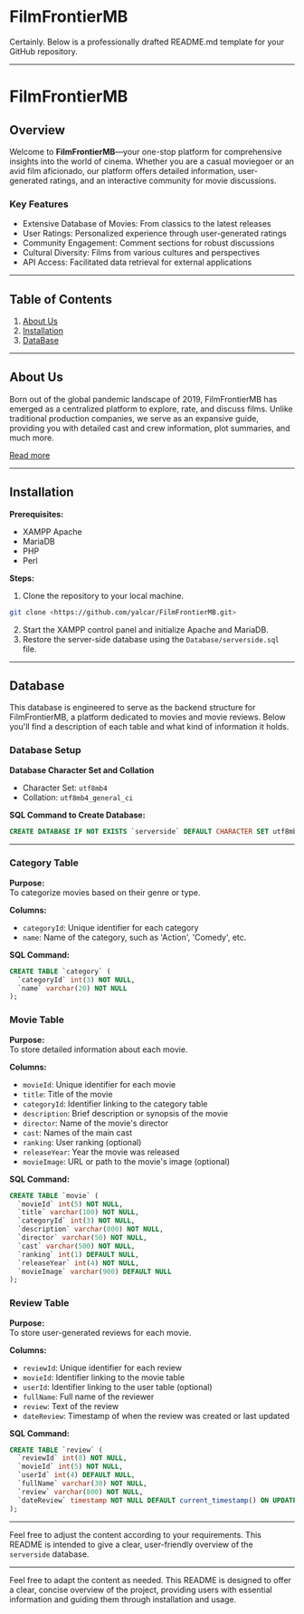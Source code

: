 # FilmFrontierMB
Certainly. Below is a professionally drafted README.md template for your GitHub repository.

---

# FilmFrontierMB

## Overview

Welcome to **FilmFrontierMB**—your one-stop platform for comprehensive insights into the world of cinema. Whether you are a casual moviegoer or an avid film aficionado, our platform offers detailed information, user-generated ratings, and an interactive community for movie discussions.

### Key Features
- Extensive Database of Movies: From classics to the latest releases
- User Ratings: Personalized experience through user-generated ratings
- Community Engagement: Comment sections for robust discussions
- Cultural Diversity: Films from various cultures and perspectives
- API Access: Facilitated data retrieval for external applications

---

## Table of Contents
1. [About Us](#about-us)
2. [Installation](#installation)
3. [DataBase](#database)

---

## About Us
Born out of the global pandemic landscape of 2019, FilmFrontierMB has emerged as a centralized platform to explore, rate, and discuss films. Unlike traditional production companies, we serve as an expansive guide, providing you with detailed cast and crew information, plot summaries, and much more.

[Read more](#)

---

## Installation

**Prerequisites:**
- XAMPP Apache
- MariaDB
- PHP
- Perl

**Steps:**
1. Clone the repository to your local machine.
```bash
git clone <https://github.com/yalcar/FilmFrontierMB.git>
```
2. Start the XAMPP control panel and initialize Apache and MariaDB.
3. Restore the server-side database using the `Database/serverside.sql` file.

---

## Database

This database is engineered to serve as the backend structure for FilmFrontierMB, a platform dedicated to movies and movie reviews. Below you'll find a description of each table and what kind of information it holds.

### Database Setup

**Database Character Set and Collation**
- Character Set: `utf8mb4`
- Collation: `utf8mb4_general_ci`

**SQL Command to Create Database:**
```sql
CREATE DATABASE IF NOT EXISTS `serverside` DEFAULT CHARACTER SET utf8mb4 COLLATE utf8mb4_general_ci;
```

---

### Category Table

**Purpose:**  
To categorize movies based on their genre or type.

**Columns:**
- `categoryId`: Unique identifier for each category
- `name`: Name of the category, such as 'Action', 'Comedy', etc.

**SQL Command:**
```sql
CREATE TABLE `category` (
  `categoryId` int(3) NOT NULL,
  `name` varchar(20) NOT NULL
);
```

### Movie Table

**Purpose:**  
To store detailed information about each movie.

**Columns:**
- `movieId`: Unique identifier for each movie
- `title`: Title of the movie
- `categoryId`: Identifier linking to the category table
- `description`: Brief description or synopsis of the movie
- `director`: Name of the movie's director
- `cast`: Names of the main cast
- `ranking`: User ranking (optional)
- `releaseYear`: Year the movie was released
- `movieImage`: URL or path to the movie's image (optional)

**SQL Command:**
```sql
CREATE TABLE `movie` (
  `movieId` int(5) NOT NULL,
  `title` varchar(100) NOT NULL,
  `categoryId` int(3) NOT NULL,
  `description` varchar(800) NOT NULL,
  `director` varchar(50) NOT NULL,
  `cast` varchar(500) NOT NULL,
  `ranking` int(1) DEFAULT NULL,
  `releaseYear` int(4) NOT NULL,
  `movieImage` varchar(900) DEFAULT NULL
);
```

### Review Table

**Purpose:**  
To store user-generated reviews for each movie.

**Columns:**
- `reviewId`: Unique identifier for each review
- `movieId`: Identifier linking to the movie table
- `userId`: Identifier linking to the user table (optional)
- `fullName`: Full name of the reviewer
- `review`: Text of the review
- `dateReview`: Timestamp of when the review was created or last updated

**SQL Command:**
```sql
CREATE TABLE `review` (
  `reviewId` int(8) NOT NULL,
  `movieId` int(5) NOT NULL,
  `userId` int(4) DEFAULT NULL,
  `fullName` varchar(30) NOT NULL,
  `review` varchar(800) NOT NULL,
  `dateReview` timestamp NOT NULL DEFAULT current_timestamp() ON UPDATE current_timestamp()
);
```
---

Feel free to adjust the content according to your requirements. This README is intended to give a clear, user-friendly overview of the `serverside` database.

---

Feel free to adapt the content as needed. This README is designed to offer a clear, concise overview of the project, providing users with essential information and guiding them through installation and usage.
